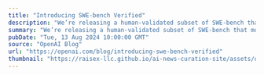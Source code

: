 ```yaml
---
title: "Introducing SWE-bench Verified"
description: "We’re releasing a human-validated subset of SWE-bench that more reliably evaluates AI models’ ability to solve real-world software issues."
summary: "We’re releasing a human-validated subset of SWE-bench that more reliably evaluates AI models’ ability to solve real-world software issues."
pubDate: "Tue, 13 Aug 2024 10:00:00 GMT"
source: "OpenAI Blog"
url: "https://openai.com/blog/introducing-swe-bench-verified"
thumbnail: "https://raisex-llc.github.io/ai-news-curation-site/assets/openai_logo.png"
---
```


